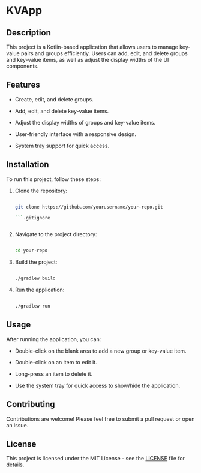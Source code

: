 # KVApp



## Description

This project is a Kotlin-based application that allows users to manage key-value pairs and groups efficiently. Users can add, edit, and delete groups and key-value items, as well as adjust the display widths of the UI components.



## Features

- Create, edit, and delete groups.

- Add, edit, and delete key-value items.

- Adjust the display widths of groups and key-value items.

- User-friendly interface with a responsive design.

- System tray support for quick access.



## Installation

To run this project, follow these steps:



1. Clone the repository:

   ```bash

   git clone https://github.com/yourusername/your-repo.git

   ```.gitignore



2. Navigate to the project directory:

   ```bash

   cd your-repo

   ```



3. Build the project:

   ```bash

   ./gradlew build

   ```



4. Run the application:

   ```bash

   ./gradlew run

   ```



## Usage

After running the application, you can:

- Double-click on the blank area to add a new group or key-value item.

- Double-click on an item to edit it.

- Long-press an item to delete it.

- Use the system tray for quick access to show/hide the application.



## Contributing

Contributions are welcome! Please feel free to submit a pull request or open an issue.



## License

This project is licensed under the MIT License - see the [LICENSE](LICENSE) file for details.
